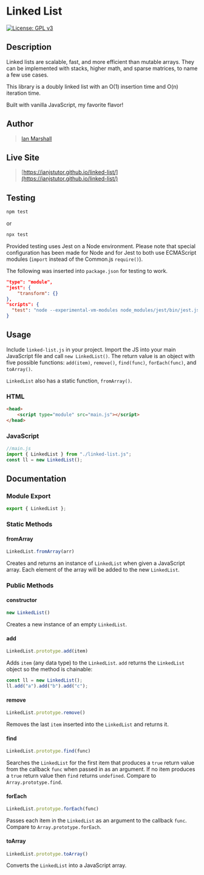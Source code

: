 # Linked List

[![License: GPL v3](https://img.shields.io/badge/License-GPLv3-blue.svg)](https://www.gnu.org/licenses/gpl-3.0)

## Description

Linked lists are scalable, fast, and more efficient than mutable arrays. They can be implemented with stacks, higher math, and sparse matrices, to name a few use cases.

This library is a doubly linked list with an O(1) insertion time and O(n) iteration time.

Built with vanilla JavaScript, my favorite flavor!

## Author

> [Ian Marshall](https://ianjstutor.github.io/ian-marshall/)

## Live Site

> [https://ianjstutor.github.io/linked-list/](https://ianjstutor.github.io/linked-list/)

## Testing

```bash
npm test
```

or

```bash
npx test
```

Provided testing uses Jest on a Node environment. Please note that special configuration has been made for Node and for Jest to both use ECMAScript modules (<code>import</code> instead of the Common.js <code>require()</code>).

The following was inserted into <code>package.json</code> for testing to work.

```json
"type": "module",
"jest": {
    "transform": {}
},
"scripts": {
  "test": "node --experimental-vm-modules node_modules/jest/bin/jest.js"
}
```

## Usage

Include <code>linked-list.js</code> in your project. Import the JS into your main JavaScript file and call <code>new LinkedList()</code>. The return value is an object with five possible functions: <code>add(item)</code>, <code>remove()</code>, <code>find(func)</code>, <code>forEach(func)</code>, and <code>toArray()</code>.

<code>LinkedList</code> also has a static function, <code>fromArray()</code>.

### HTML

```html
<head>
    <script type="module" src="main.js"></script>
</head>
```

### JavaScript

```js
//main.js
import { LinkedList } from "./linked-list.js";
const ll = new LinkedList();
```

## Documentation

### Module Export

```js
export { LinkedList };
```

### Static Methods

#### fromArray

```js
LinkedList.fromArray(arr)
```

Creates and returns an instance of <code>LinkedList</code> when given a JavaScript array. Each element of the array will be added to the new <code>LinkedList</code>.

### Public Methods

#### constructor

```js
new LinkedList()
```

Creates a new instance of an empty <code>LinkedList</code>.

#### add

```js
LinkedList.prototype.add(item)
```

Adds <code>item</code> (any data type) to the <code>LinkedList</code>. <code>add</code> returns the <code>LinkedList</code> object so the method is chainable:

```js
const ll = new LinkedList();
ll.add("a").add("b").add("c");
```

#### remove

```js
LinkedList.prototype.remove()
```

Removes the last <code>item</code> inserted into the <code>LinkedList</code> and returns it.

#### find

```js
LinkedList.prototype.find(func)
```

Searches the <code>LinkedList</code> for the first item that produces a <code>true</code> return value from the callback <code>func</code> when passed in as an argument. If no item produces a <code>true</code> return value then <code>find</code> returns <code>undefined</code>. Compare to <code>Array.prototype.find</code>.

#### forEach

```js
LinkedList.prototype.forEach(func)
```

Passes each item in the <code>LinkedList</code> as an argument to the callback <code>func</code>. Compare to <code>Array.prototype.forEach</code>.

#### toArray

```js
LinkedList.prototype.toArray()
```

Converts the <code>LinkedList</code> into a JavaScript array.
